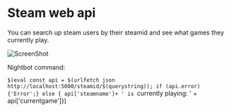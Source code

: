# Steam web api

You can search up steam users by their steamid and see what games they currently play.

![ScreenShot](https://i.imgur.com/f6VKeuQ.png)

Nightbot command: 

`$(eval const api = $(urlfetch json http://localhost:5000/steamid/$(querystring)); if (api.error) {'Error';} else { api['steamname']+ ' is `currently playing: ' + api['currentgame']})
